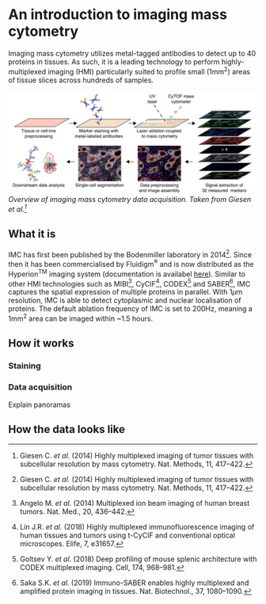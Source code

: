 # An introduction to imaging mass cytometry

Imaging mass cytometry utilizes metal-tagged antibodies to detect up to 40 proteins in tissues.
As such, it is a leading technology to perform highly-multiplexed imaging (HMI) particularly suited to profile small (1mm<sup>2</sup>) areas of tissue slices across hundreds of samples.

![IMC_workflow](img/IMC_workflow.png)
*Overview of imaging mass cytometry data acquisition. Taken from Giesen et al.[^fn1]*

## What it is

IMC has first been published by the Bodenmiller laboratory in 2014[^fn1].
Since then it has been commercialised by Fluidigm<sup>&reg;</sup> and is now distributed as the Hyperion<sup>TM</sup> imaging system (documentation is availabel [here](https://www.fluidigm.com/binaries/content/documents/fluidigm/resources/hyperion-imaging-system-ug-400311-a2/hyperion-imaging-system-ug-400311-a2/fluidigm%3Afile)).
Similar to other HMI technologies such as MIBI[^fn2], CyCIF[^fn3], CODEX[^fn4] and SABER[^fn5], IMC captures the spatial expression of multiple proteins in parallel.
With 1$\mu$m resolution, IMC is able to detect cytoplasmic and nuclear localisation of proteins. 
The default ablation frequency of IMC is set to 200Hz, meaning a 1mm<sup>2</sup> area can be imaged within ~1.5 hours.

## How it works

### Staining

### Data acquisition

Explain panoramas

## How the data looks like


[^fn1]: Giesen C. _et al._ (2014) Highly multiplexed imaging of tumor tissues with subcellular resolution by mass cytometry. Nat. Methods, 11, 417–422.
[^fn2]: Angelo M. _et al._ (2014) Multiplexed ion beam imaging of human breast tumors. Nat. Med., 20, 436–442.
[^fn3]: Lin J.R. _et al._ (2018) Highly multiplexed immunofluorescence imaging of human tissues and tumors using t-CyCIF and conventional optical microscopes. Elife, 7, e31657.
[^fn4]: Goltsev Y. _et al._ (2018) Deep profiling of mouse splenic architecture with CODEX multiplexed imaging. Cell, 174, 968–981.
[^fn5]: Saka S.K. _et al._ (2019) Immuno-SABER enables highly multiplexed and amplified protein imaging in tissues. Nat. Biotechnol., 37, 1080–1090.